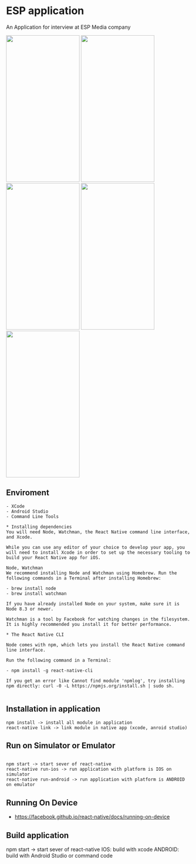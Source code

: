 # ESP application

An Application for interview at ESP Media company

<img src="https://github.com/thienthanmeo/InterviewESP/blob/master/ImageApplication/1.png" width="200" height="400"/>
<img src="https://github.com/thienthanmeo/InterviewESP/blob/master/ImageApplication/2.png" width="200" height="400"/>
<img src="https://github.com/thienthanmeo/InterviewESP/blob/master/ImageApplication/3.png" width="200" height="400"/>
<img src="https://github.com/thienthanmeo/InterviewESP/blob/master/ImageApplication/4.png" width="200" height="400"/>
<img src="https://github.com/thienthanmeo/InterviewESP/blob/master/ImageApplication/5.png" width="200" height="400"/>

## Enviroment

```
- XCode
- Android Studio
- Command Line Tools

* Installing dependencies
You will need Node, Watchman, the React Native command line interface, and Xcode.

While you can use any editor of your choice to develop your app, you will need to install Xcode in order to set up the necessary tooling to build your React Native app for iOS.

Node, Watchman
We recommend installing Node and Watchman using Homebrew. Run the following commands in a Terminal after installing Homebrew:

- brew install node
- brew install watchman

If you have already installed Node on your system, make sure it is Node 8.3 or newer.

Watchman is a tool by Facebook for watching changes in the filesystem. It is highly recommended you install it for better performance.

* The React Native CLI

Node comes with npm, which lets you install the React Native command line interface.

Run the following command in a Terminal:

- npm install -g react-native-cli

If you get an error like Cannot find module 'npmlog', try installing npm directly: curl -0 -L https://npmjs.org/install.sh | sudo sh.


```


## Installation in application

```
npm install -> install all module in application
react-native link -> link module in native app (xcode, anroid studio)

```

## Run on Simulator or Emulator

```

npm start -> start sever of react-native
react-native run-ios -> run application with platform is IOS on simulator
react-native run-android -> run application with platform is ANDROID on emulator

```

## Running On Device

- https://facebook.github.io/react-native/docs/running-on-device
 


## Build application

npm start -> start sever of react-native
IOS: build with xcode 
ANDROID:  build with Android Studio or command code 
